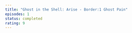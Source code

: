 ```yaml
---
title: "Ghost in the Shell: Arise - Border:1 Ghost Pain"
episodes: 1
status: completed
rating: 9
---
```

